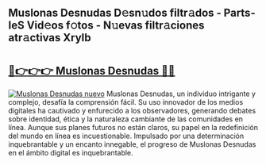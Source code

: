 ## Muslonas Desnudas D𝚎sn𝚞dos filtr𝚊dos - Parts-IeS Vid𝚎os f𝚘tos - N𝚞evas filtr𝚊ciones atr𝚊ctivas XryIb

# <h2><a href="http://mbcyti.tromn.icu/?c=Muslonas+Desnudas">🔗👉👉👉 Muslonas Desnudas 🔗🔗</a></h2>

[![Muslonas Desnudas nuevo](https://i.imgur.com/pEAQMta.gif)](http://mbcyti.tromn.icu/?c=Muslonas+Desnudas)
Muslonas Desnudas, un individuo intrigante y complejo, desafía la comprensión fácil. Su uso innovador de los medios digitales ha cautivado y enfurecido a los observadores, generando debates sobre identidad, ética y la naturaleza cambiante de las comunidades en línea. Aunque sus planes futuros no están claros, su papel en la redefinición del mundo en línea es incuestionable. Impulsado por una determinación inquebrantable y un encanto innegable, el progreso de Muslonas Desnudas en el ámbito digital es inquebrantable.
